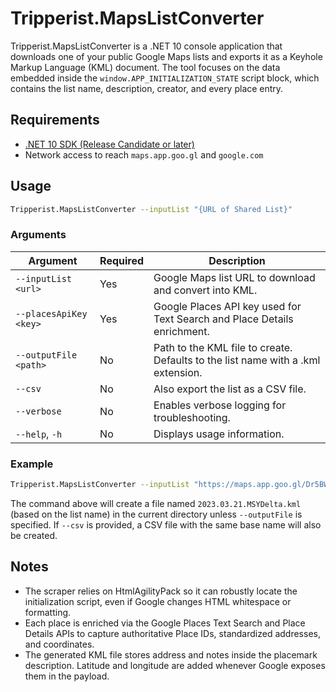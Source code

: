 # Tripperist.MapsListConverter

Tripperist.MapsListConverter is a .NET 10 console application that downloads one of your public Google Maps lists and exports it as a Keyhole Markup Language (KML) document. The tool focuses on the data embedded inside the `window.APP_INITIALIZATION_STATE` script block, which contains the list name, description, creator, and every place entry.

## Requirements

* [.NET 10 SDK (Release Candidate or later)](https://dotnet.microsoft.com/)
* Network access to reach `maps.app.goo.gl` and `google.com`

## Usage

```bash
Tripperist.MapsListConverter --inputList "{URL of Shared List}" 
```

### Arguments

| Argument              | Required | Description                                                                 |
|-----------------------|----------|-----------------------------------------------------------------------------|
| `--inputList <url>`   | Yes      | Google Maps list URL to download and convert into KML.                      |
| `--placesApiKey <key>`| Yes      | Google Places API key used for Text Search and Place Details enrichment.    |
| `--outputFile <path>` | No       | Path to the KML file to create. Defaults to the list name with a .kml extension. |
| `--csv`               | No       | Also export the list as a CSV file.                                         |
| `--verbose`           | No       | Enables verbose logging for troubleshooting.                                |
| `--help`, `-h`        | No       | Displays usage information.                                                 |

### Example

```bash
Tripperist.MapsListConverter --inputList "https://maps.app.goo.gl/Dr5BWZN1Z1RL2fu3A" --placesApiKey "$GOOGLE_PLACES_API_KEY" --verbose
```

The command above will create a file named `2023.03.21.MSYDelta.kml` (based on the list name) in the current directory unless `--outputFile` is specified. If `--csv` is provided, a CSV file with the same base name will also be created.

## Notes

* The scraper relies on HtmlAgilityPack so it can robustly locate the initialization script, even if Google changes HTML whitespace or formatting.
* Each place is enriched via the Google Places Text Search and Place Details APIs to capture authoritative Place IDs, standardized addresses, and coordinates.
* The generated KML file stores address and notes inside the placemark description. Latitude and longitude are added whenever Google exposes them in the payload.
